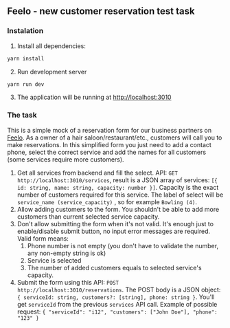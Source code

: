 ## Feelo - new customer reservation test task

### Instalation

1. Install all dependencies:

```bash
yarn install
```

2. Run development server

```bash
yarn run dev
```

3. The application will be running at [http://localhost:3010](http://localhost:3010)

### The task

This is a simple mock of a reservation form for our business partners on [Feelo](https://feelo.lk). As a owner of a hair
saloon/restaurant/etc., customers will call you to make reservations. In this simplified form you just need to add a
contact phone, select the correct service and add the names for all customers (some services require more customers).

1. Get all services from backend and fill the select. API: `GET http://localhost:3010/services`, result is a JSON array
   of services:
   `[{ id: string, name: string, capacity: number }]`. Capacity is the exact number of customers required for this
   service. The label of select will be `service_name (service_capacity)` , so for example `Bowling (4)`.
2. Allow adding customers to the form. You shouldn't be able to add more customers than current selected service
   capacity.
3. Don't allow submitting the form when it's not valid. It's enough just to enable/disable submit button, no input error
   messages are required. Valid form means:
    1. Phone number is not empty (you don't have to validate the number, any non-empty string is ok)
    2. Service is selected
    3. The number of added customers equals to selected service's capacity.
4. Submit the form using this API: `POST http://localhost:3010/reservations`. The POST body is a JSON object:
   `{ serviceId: string, customers?: [string], phone: string }`. You'll get `serviceId` from the previous `services` API
   call. Example of possible request: `{ "serviceId": "i12", "customers": ["John Doe"], "phone": "123" }`
